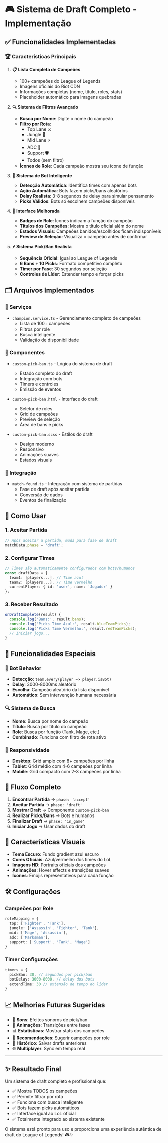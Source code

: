 # 🎮 Sistema de Draft Completo - Implementação

## ✅ Funcionalidades Implementadas

### 🏆 Características Principais

1. **📋 Lista Completa de Campeões**
   - 100+ campeões do League of Legends
   - Imagens oficiais do Riot CDN
   - Informações completas (nome, título, roles, stats)
   - Placeholder automático para imagens quebradas

2. **🔍 Sistema de Filtros Avançado**
   - **Busca por Nome**: Digite o nome do campeão
   - **Filtro por Rota**: 
     - Top Lane ⚔️
     - Jungle 🌲
     - Mid Lane ⚡
     - ADC 🏹
     - Support 🛡️
     - Todos (sem filtro)
   - **Ícones de Role**: Cada campeão mostra seu ícone de função

3. **🤖 Sistema de Bot Inteligente**
   - **Detecção Automática**: Identifica times com apenas bots
   - **Ação Automática**: Bots fazem picks/bans aleatórios
   - **Delay Realista**: 3-8 segundos de delay para simular pensamento
   - **Picks Válidos**: Bots só escolhem campeões disponíveis

4. **🎯 Interface Melhorada**
   - **Badges de Role**: Ícones indicam a função do campeão
   - **Títulos dos Campeões**: Mostra o título oficial além do nome
   - **Estados Visuais**: Campeões banidos/escolhidos ficam indisponíveis
   - **Preview de Seleção**: Visualiza o campeão antes de confirmar

5. **⚡ Sistema Pick/Ban Realista**
   - **Sequência Oficial**: Igual ao League of Legends
   - **6 Bans + 10 Picks**: Formato competitivo completo
   - **Timer por Fase**: 30 segundos por seleção
   - **Controles de Líder**: Estender tempo e forçar picks

## 🗂️ Arquivos Implementados

### 🔧 Serviços
- `champion.service.ts` - Gerenciamento completo de campeões
  - Lista de 100+ campeões
  - Filtros por role
  - Busca inteligente
  - Validação de disponibilidade

### 🎨 Componentes
- `custom-pick-ban.ts` - Lógica do sistema de draft
  - Estado completo do draft
  - Integração com bots
  - Timers e controles
  - Emissão de eventos

- `custom-pick-ban.html` - Interface do draft
  - Seletor de roles
  - Grid de campeões
  - Preview de seleção
  - Área de bans e picks

- `custom-pick-ban.scss` - Estilos do draft
  - Design moderno
  - Responsivo
  - Animações suaves
  - Estados visuais

### 🔗 Integração
- `match-found.ts` - Integração com sistema de partidas
  - Fase de draft após aceitar partida
  - Conversão de dados
  - Eventos de finalização

## 🚀 Como Usar

### 1. **Aceitar Partida**
```typescript
// Após aceitar a partida, muda para fase de draft
matchData.phase = 'draft';
```

### 2. **Configurar Times**
```typescript
// Times são automaticamente configurados com bots/humanos
const draftData = {
  team1: [players...], // Time azul
  team2: [players...], // Time vermelho
  currentPlayer: { id: 'user', name: 'Jogador' }
};
```

### 3. **Receber Resultado**
```typescript
onDraftComplete(result) {
  console.log('Bans:', result.bans);
  console.log('Picks Time Azul:', result.blueTeamPicks);
  console.log('Picks Time Vermelho:', result.redTeamPicks);
  // Iniciar jogo...
}
```

## 🎯 Funcionalidades Especiais

### 🤖 Bot Behavior
- **Detecção**: `team.every(player => player.isBot)`
- **Delay**: 3000-8000ms aleatório
- **Escolha**: Campeão aleatório da lista disponível
- **Automático**: Sem intervenção humana necessária

### 🔍 Sistema de Busca
- **Nome**: Busca por nome do campeão
- **Título**: Busca por título do campeão  
- **Role**: Busca por função (Tank, Mage, etc.)
- **Combinado**: Funciona com filtro de rota ativo

### 📱 Responsividade
- **Desktop**: Grid amplo com 8+ campeões por linha
- **Tablet**: Grid médio com 4-6 campeões por linha
- **Mobile**: Grid compacto com 2-3 campeões por linha

## 🔄 Fluxo Completo

1. **Encontrar Partida** → `phase: 'accept'`
2. **Aceitar Partida** → `phase: 'draft'`
3. **Mostrar Draft** → Componente `custom-pick-ban`
4. **Realizar Picks/Bans** → Bots e humanos
5. **Finalizar Draft** → `phase: 'in_game'`
6. **Iniciar Jogo** → Usar dados do draft

## 🎨 Características Visuais

- **Tema Escuro**: Fundo gradient azul escuro
- **Cores Oficiais**: Azul/vermelho dos times do LoL
- **Imagens HD**: Portraits oficiais dos campeões
- **Animações**: Hover effects e transições suaves
- **Ícones**: Emojis representativos para cada função

## 🛠️ Configurações

### Campeões por Role
```typescript
roleMapping = {
  top: ['Fighter', 'Tank'],
  jungle: ['Assassin', 'Fighter', 'Tank'], 
  mid: ['Mage', 'Assassin'],
  adc: ['Marksman'],
  support: ['Support', 'Tank', 'Mage']
}
```

### Timer Configurações
```typescript
timers = {
  pickBan: 30, // segundos por pick/ban
  botDelay: 3000-8000, // delay dos bots
  extendTime: 30 // extensão de tempo do líder
}
```

## 📈 Melhorias Futuras Sugeridas

- 🎵 **Sons**: Efeitos sonoros de pick/ban
- 🏃 **Animações**: Transições entre fases
- 📊 **Estatísticas**: Mostrar stats dos campeões
- 🎯 **Recomendações**: Sugerir campeões por role
- 💾 **Histórico**: Salvar drafts anteriores
- 🌐 **Multiplayer**: Sync em tempo real

---

## ✨ Resultado Final

Um sistema de draft completo e profissional que:
- ✅ Mostra TODOS os campeões
- ✅ Permite filtrar por rota  
- ✅ Funciona com busca inteligente
- ✅ Bots fazem picks automáticos
- ✅ Interface igual ao LoL oficial
- ✅ Totalmente integrado ao sistema existente

O sistema está pronto para uso e proporciona uma experiência autêntica de draft do League of Legends! 🎮✨
